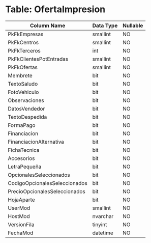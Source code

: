 # Table: OfertaImpresion

| Column Name | Data Type | Nullable |
|-------------|-----------|----------|
| PkFkEmpresas | smallint | NO |
| PkFkCentros | smallint | NO |
| PkFkTerceros | int | NO |
| PkFkClientesPotEntradas | smallint | NO |
| PkFkOfertas | smallint | NO |
| Membrete | bit | NO |
| TextoSaludo | bit | NO |
| FotoVehiculo | bit | NO |
| Observaciones | bit | NO |
| DatosVendedor | bit | NO |
| TextoDespedida | bit | NO |
| FormaPago | bit | NO |
| Financiacion | bit | NO |
| FinanciacionAlternativa | bit | NO |
| FichaTecnica | bit | NO |
| Accesorios | bit | NO |
| LetraPequeña | bit | NO |
| OpcionalesSeleccionados | bit | NO |
| CodigoOpcionalesSeleccionados | bit | NO |
| PrecioOpcionalesSeleccionados | bit | NO |
| HojaAparte | bit | NO |
| UserMod | smallint | NO |
| HostMod | nvarchar | NO |
| VersionFila | tinyint | NO |
| FechaMod | datetime | NO |
